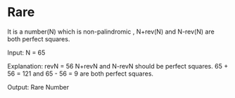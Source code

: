# Rare

It is a number(N) which is non-palindromic , N+rev(N) and  N-rev(N) are both perfect squares.

Input: N = 65

Explanation:
revN = 56
N+revN and N-revN should be perfect squares.
65 + 56 = 121 and 65 - 56 = 9 are both perfect squares.

Output: Rare Number
